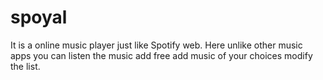 # spoyal
It is a online music player just like Spotify web. Here unlike other music apps you can listen the music add free add music of your choices modify the list.
